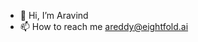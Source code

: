 - 👋 Hi, I’m Aravind
- 📫 How to reach me areddy@eightfold.ai

<!---
areddy-eightfold/areddy-eightfold is a ✨ special ✨ repository because its `README.md` (this file) appears on your GitHub profile.
You can click the Preview link to take a look at your changes.
--->

